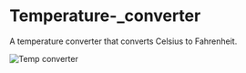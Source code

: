 # Temperature-_converter

A temperature converter that converts Celsius to Fahrenheit.

![Temp  converter](https://user-images.githubusercontent.com/86887032/166155464-8cfd6d80-8a14-4b28-b28b-f79bac17d6cb.JPG)
